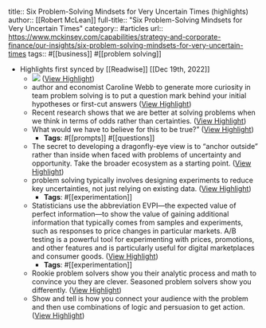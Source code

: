 title:: Six Problem-Solving Mindsets for Very Uncertain Times (highlights)
author:: [[Robert McLean]]
full-title:: "Six Problem-Solving Mindsets for Very Uncertain Times"
category:: #articles
url:: https://www.mckinsey.com/capabilities/strategy-and-corporate-finance/our-insights/six-problem-solving-mindsets-for-very-uncertain-times
tags:: #[[business]] #[[problem solving]]

- Highlights first synced by [[Readwise]] [[Dec 19th, 2022]]
	- ![](https://www.mckinsey.com/~/media/mckinsey/business%20functions/strategy%20and%20corporate%20finance/our%20insights/six%20problem%20solving%20mindsets%20for%20very%20uncertain%20times/svg-six-problem-solving-ex-v2.svgz) ([View Highlight](https://read.readwise.io/read/01gmmrk1qtta2d5ejm04r4s59c))
	- author and economist Caroline Webb to generate more curiosity in team problem solving is to put a question mark behind your initial hypotheses or first-cut answers ([View Highlight](https://read.readwise.io/read/01gmmrkjmsjw45vzv8r4vyjg1b))
	- Recent research shows that we are better at solving problems when we think in terms of odds rather than certainties. ([View Highlight](https://read.readwise.io/read/01gmmsfg6ytrf13kaevtqz1aw2))
	- What would we have to believe for this to be true?” ([View Highlight](https://read.readwise.io/read/01gmmsgfak9t2kkx8eeyhaz1jv))
		- **Tags**: #[[prompts]] #[[questions]]
	- The secret to developing a dragonfly-eye view is to “anchor outside” rather than inside when faced with problems of uncertainty and opportunity. Take the broader ecosystem as a starting point. ([View Highlight](https://read.readwise.io/read/01gmmshehz5s35f38skwfqrq5m))
	- problem solving typically involves designing experiments to reduce key uncertainties, not just relying on existing data. ([View Highlight](https://read.readwise.io/read/01gmmsjgx24y13180srdrnj9nb))
		- **Tags**: #[[experimentation]]
	- Statisticians use the abbreviation EVPI—the expected value of perfect information—to show the value of gaining additional information that typically comes from samples and experiments, such as responses to price changes in particular markets. A/B testing is a powerful tool for experimenting with prices, promotions, and other features and is particularly useful for digital marketplaces and consumer goods. ([View Highlight](https://read.readwise.io/read/01gmmskkkpy7nz5cth48vcgfbs))
		- **Tags**: #[[experimentation]]
	- Rookie problem solvers show you their analytic process and math to convince you they are clever. Seasoned problem solvers show you differently. ([View Highlight](https://read.readwise.io/read/01gmmsmrpb1ytzamxgcpqdq7tx))
	- Show and tell is how you connect your audience with the problem and then use combinations of logic and persuasion to get action. ([View Highlight](https://read.readwise.io/read/01gmmsnjwhwpz4e6tkg22mc79e))